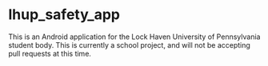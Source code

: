 # lhup_safety_app
This is an Android application for the Lock Haven University of Pennsylvania student body. This is currently a school project, and will not be accepting pull requests at this time.
